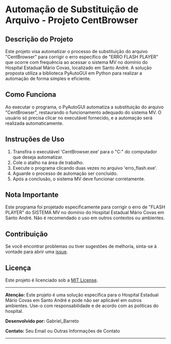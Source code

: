 # Automação de Substituição de Arquivo - Projeto CentBrowser

## Descrição do Projeto

Este projeto visa automatizar o processo de substituição do arquivo "CentBrowser" para corrigir o erro específico de "ERRO FLASH PLAYER" que ocorre com frequência ao acessar o sistema MV no domínio do Hospital Estadual Mário Covas, localizado em Santo André.
A solução proposta utiliza a biblioteca PyAutoGUI em Python para realizar a automação de forma simples e eficiente.

## Como Funciona

Ao executar o programa, o PyAutoGUI automatiza a substituição do arquivo "CentBrowser", restaurando o funcionamento adequado do sistema MV. O usuário só precisa clicar no executável fornecido, e a automação será realizada automaticamente.

## Instruções de Uso

1. Transfira o executável 'CentBrowser.exe' para o "C:" do computador que deseja automatizar.
2. Cole o atalho na área de trabalho.
3. Execute o programa clicando duas vezes no arquivo 'erro_flash.exe'.
4. Aguarde o processo de automação ser concluído.
5. Após a conclusão, o sistema MV deve funcionar corretamente.

## Nota Importante

Este programa foi projetado especificamente para corrigir o erro de "FLASH PLAYER" do SISTEMA MV no domínio do Hospital Estadual Mário Covas em Santo André. Não é recomendado o uso em outros contextos ou ambientes.

## Contribuição

Se você encontrar problemas ou tiver sugestões de melhoria, sinta-se à vontade para abrir uma [issue](https://github.com/seu-usuario/seu-repositorio/issues).

## Licença

Este projeto é licenciado sob a [MIT License](https://github.com/Barreto0620/Python_Automation/blob/7919774f2722d8f46aa0e63c06690365245f6329/LICENSE).

---

**Atenção:** Este projeto é uma solução específica para o Hospital Estadual Mário Covas em Santo André e pode não ser aplicável em outros ambientes. Use-o com responsabilidade e de acordo com as políticas do hospital.

**Desenvolvido por:** Gabriel_Barreto

**Contato:** Seu Email ou Outras Informações de Contato

---
